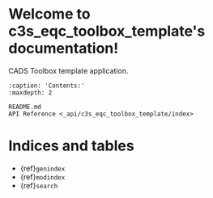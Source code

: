 # Welcome to c3s_eqc_toolbox_template's documentation!

CADS Toolbox template application.

```{toctree}
:caption: 'Contents:'
:maxdepth: 2

README.md
API Reference <_api/c3s_eqc_toolbox_template/index>
```

# Indices and tables

- {ref}`genindex`
- {ref}`modindex`
- {ref}`search`
